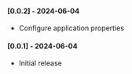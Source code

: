 #### [0.0.2] - 2024-06-04

- Configure application properties

#### [0.0.1] - 2024-06-04

- Initial release